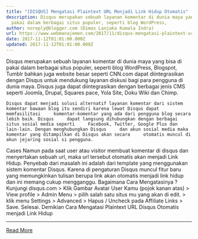 ```yaml
---
title: "[DISQUS] Mengatasi Plaintext URL Menjadi Link Hidup Otomatis"
description: Disqus merupakan sebuah layanan komentar di dunia maya yang bisa di
  pakai dalam berbagai situs populer, seperti blog WordPress,
author: noreply@blogger.com (Dimas Lanjaka Kumala Indra)
url: https://www.webmanajemen.com/2017/11/disqus-mengatasi-plaintext-url-menjadi.html
date: 2017-11-12T01:01:00.000Z
updated: 2017-11-12T01:01:00.000Z
---
```


Disqus merupakan sebuah layanan komentar di dunia maya yang bisa di pakai     dalam berbagai situs populer, seperti blog WordPress, Blogspot, Tumblr     bahkan juga website besar seperti CNN.com dapat diintegrasikan dengan     Disqus untuk mendukung layanan diskusi bagi para pengguna di dunia maya.     Disqus juga dapat diintegrasikan dengan berbagai jenis CMS seperti Joomla,     Drupal, Squares pace, Yola Site, Doku Wiki dan Chimp. 

    Disqus dapat menjadi solusi alternatif layanan komentar dari sistem     komentar bawaan blog itu sendiri karena lewat Disqus dapat memfasilitasi     komentar-komentar yang ada dari pengguna blog secara lebih baik. Disqus     dapat langsung dihubungkan dengan berbagai situs sosial media seperti     Facebook, Twitter, Google Plus dan lain-lain. Dengan menghubungkan Disqus     dan akun sosial media maka komentar yang ditampilkan di Disqus akan secara     otomatis muncul di akun jejaring sosial si pengguna. 
Cases
Namun pada saat user atau visitor membuat komentar di disqus dan menyertakan sebuah url, maka url tersebut otomatis akan menjadi Link Hidup. Penyebab dari masalah ini adalah dari template yang menggunakan sistem komentar Disqus. Karena di pengaturan Disqus muncul fitur baru yang memungkinkan tulisan berupa link akan otomatis menjadi link hidup dan ini memang cukup mengganggu. 
Bagaimana Cara Mengatasinya ?
Kunjungi disqus.com > Klik Gambar Avatar User Kamu (pojok kanan atas) > View profile  > Admin Menu  > pilih salah satu situs mu yang akan di edit.  > klik menu Settings > Advanced > Hapus / Uncheck pada Affiliate Links  > Save. 
Selesai. Demikian Cara Mengatasi Plaintext URL Disqus Otomatis menjadi Link Hidup<hr/> <a href="https://www.webmanajemen.com/2017/11/disqus-mengatasi-plaintext-url-menjadi.html" rel="follow" class="button" id="read-more">Read More</a>